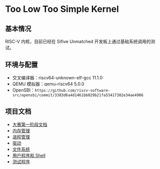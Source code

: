 # Too Low Too Simple Kernel

## 基本情况

RISC-V 内核，目前已经在 Sifive Unmatched 开发板上通过基础系统调用的测试。

## 环境与配置

* 交叉编译器：riscv64-unknown-elf-gcc 11.1.0
* QEMU 模拟器：qemu-riscv64 5.0.0
* OpenSBI：`https://github.com/riscv-software-src/opensbi/commit/3383d6a4d1461bb029b21fa53417382e34ae4906`

## 项目文档

* [大赛第一阶段文档]()
* [内存管理](docs/mm.md)
* [进程管理]()
* [驱动](docs/driver.md)
* [文件系统]()
* [用户程序和 Shell](docs/shell.md)
* [测试程序](docs/test.md)